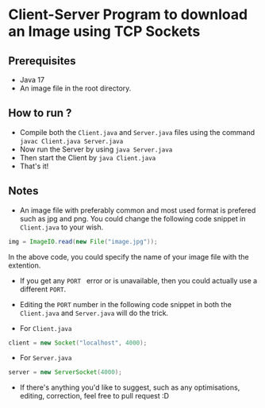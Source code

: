 # Client-Server Program to download an Image using TCP Sockets

## Prerequisites
+ Java 17
+ An image file in the root directory.

## How to run ?
- Compile both the `Client.java` and `Server.java` files using the command ```javac Client.java Server.java```
- Now run the Server by using `java Server.java`
- Then start the Client by `java Client.java`
- That's it!

## Notes
+ An image file with preferably common and most used format is prefered such as jpg and png. You could change the following code snippet in `Client.java` to your wish.
```java
img = ImageIO.read(new File("image.jpg"));
```
In the above code, you could specify the name of your image file with the extention.

+ If you get any `PORT ` error or is unavailable, then you could actually use a different `PORT`. 
+ Editing the `PORT` number in the following code snippet in both the `Client.java` and `Server.java` will do the trick.
  
+ For `Client.java`
```java
client = new Socket("localhost", 4000);
```
+ For `Server.java`
```java
server = new ServerSocket(4000);
```

+ If there's anything you'd like to suggest, such as any optimisations, editing, correction, feel free to pull request :D
